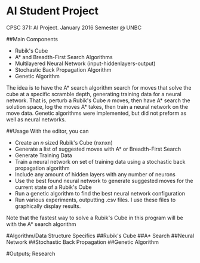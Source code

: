 # AI Student Project
CPSC 371: AI Project.
January 2016 Semester @ UNBC

##Main Components
* Rubik's Cube
* A\* and Breadth-First Search Algorithms
* Multilayered Neural Network (input-hiddenlayers-output)
* Stochastic Back Propagation Algorithm
* Genetic Algorithm

The idea is to have the A\* search algorithm search for moves that solve the cube at a specific scramble depth, generating training data for a neural network. That is, perturb a Rubik's Cube *n* moves, then have A\* search the solution space, log the moves A\* takes, then train a neural network on the move data. Genetic algorithms were implemented, but did not preform as well as neural networks. 


##Usage
With the editor, you can

* Create an *n* sized Rubik's Cube (nxnxn)
* Generate a list of suggested moves with A\* or Breadth-First Search
* Generate Training Data
* Train a neural network on set of training data using a stochastic back propagation algorithm
* Include any amount of hidden layers with any number of neurons
* Use the best found neural network to generate suggested moves for the current state of a Rubik's Cube
* Run a genetic algorithm to find the best neural network configuration
* Run various experiments, outputting .csv files. I use these files to graphically display results.

Note that the fastest way to solve a Rubik's Cube in this program will be with the A\* search algorithm

#Algorithm/Data Structure Specifics
##Rubik's Cube
##A\* Search
##Neural Network
##Stochastic Back Propagation
##Genetic Algorithm


#Outputs; Research

